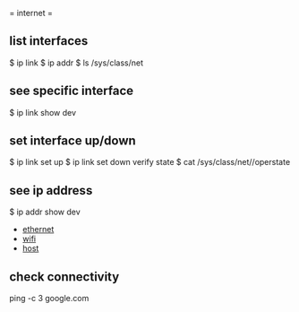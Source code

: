 = internet =

## list interfaces
$ ip link
$ ip addr
$ ls /sys/class/net

## see specific interface
$ ip link show dev <interface>

## set interface up/down
$ ip link set <inteface> up
$ ip link set <interface> down
verify state
$ cat /sys/class/net/<interface>/operstate


## see ip address
$ ip addr show dev <interface>

- [ethernet](./ethernet.md)
- [wifi](./wifi.md)
- [host](./host.md)

## check connectivity
ping -c 3 google.com



